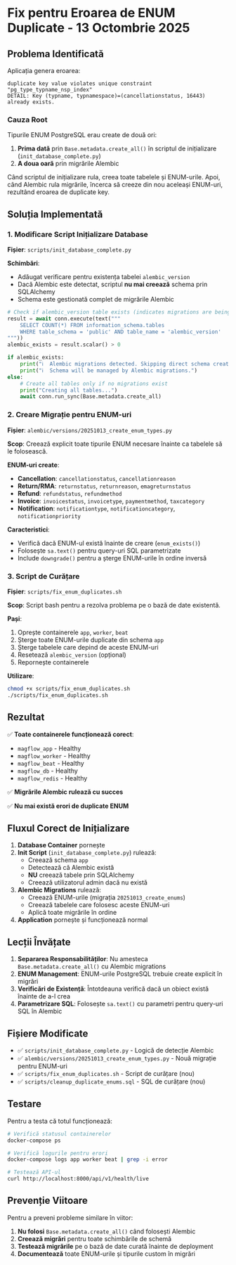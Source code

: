 # Fix pentru Eroarea de ENUM Duplicate - 13 Octombrie 2025

## Problema Identificată

Aplicația genera eroarea:
```
duplicate key value violates unique constraint "pg_type_typname_nsp_index"
DETAIL: Key (typname, typnamespace)=(cancellationstatus, 16443) already exists.
```

### Cauza Root

Tipurile ENUM PostgreSQL erau create de două ori:
1. **Prima dată** prin `Base.metadata.create_all()` în scriptul de inițializare (`init_database_complete.py`)
2. **A doua oară** prin migrările Alembic

Când scriptul de inițializare rula, creea toate tabelele și ENUM-urile. Apoi, când Alembic rula migrările, încerca să creeze din nou aceleași ENUM-uri, rezultând eroarea de duplicate key.

## Soluția Implementată

### 1. Modificare Script Inițializare Database

**Fișier**: `scripts/init_database_complete.py`

**Schimbări**:
- Adăugat verificare pentru existența tabelei `alembic_version`
- Dacă Alembic este detectat, scriptul **nu mai creează** schema prin SQLAlchemy
- Schema este gestionată complet de migrările Alembic

```python
# Check if alembic_version table exists (indicates migrations are being used)
result = await conn.execute(text("""
    SELECT COUNT(*) FROM information_schema.tables
    WHERE table_schema = 'public' AND table_name = 'alembic_version'
"""))
alembic_exists = result.scalar() > 0

if alembic_exists:
    print("ℹ️  Alembic migrations detected. Skipping direct schema creation.")
    print("ℹ️  Schema will be managed by Alembic migrations.")
else:
    # Create all tables only if no migrations exist
    print("Creating all tables...")
    await conn.run_sync(Base.metadata.create_all)
```

### 2. Creare Migrație pentru ENUM-uri

**Fișier**: `alembic/versions/20251013_create_enum_types.py`

**Scop**: Creează explicit toate tipurile ENUM necesare înainte ca tabelele să le folosească.

**ENUM-uri create**:
- **Cancellation**: `cancellationstatus`, `cancellationreason`
- **Return/RMA**: `returnstatus`, `returnreason`, `emagreturnstatus`
- **Refund**: `refundstatus`, `refundmethod`
- **Invoice**: `invoicestatus`, `invoicetype`, `paymentmethod`, `taxcategory`
- **Notification**: `notificationtype`, `notificationcategory`, `notificationpriority`

**Caracteristici**:
- Verifică dacă ENUM-ul există înainte de creare (`enum_exists()`)
- Folosește `sa.text()` pentru query-uri SQL parametrizate
- Include `downgrade()` pentru a șterge ENUM-urile în ordine inversă

### 3. Script de Curățare

**Fișier**: `scripts/fix_enum_duplicates.sh`

**Scop**: Script bash pentru a rezolva problema pe o bază de date existentă.

**Pași**:
1. Oprește containerele `app`, `worker`, `beat`
2. Șterge toate ENUM-urile duplicate din schema `app`
3. Șterge tabelele care depind de aceste ENUM-uri
4. Resetează `alembic_version` (opțional)
5. Repornește containerele

**Utilizare**:
```bash
chmod +x scripts/fix_enum_duplicates.sh
./scripts/fix_enum_duplicates.sh
```

## Rezultat

✅ **Toate containerele funcționează corect**:
- `magflow_app` - Healthy
- `magflow_worker` - Healthy
- `magflow_beat` - Healthy
- `magflow_db` - Healthy
- `magflow_redis` - Healthy

✅ **Migrările Alembic rulează cu succes**

✅ **Nu mai există erori de duplicate ENUM**

## Fluxul Corect de Inițializare

1. **Database Container** pornește
2. **Init Script** (`init_database_complete.py`) rulează:
   - Creează schema `app`
   - Detectează că Alembic există
   - **NU** creează tabele prin SQLAlchemy
   - Creează utilizatorul admin dacă nu există
3. **Alembic Migrations** rulează:
   - Creează ENUM-urile (migrația `20251013_create_enums`)
   - Creează tabelele care folosesc aceste ENUM-uri
   - Aplică toate migrările în ordine
4. **Application** pornește și funcționează normal

## Lecții Învățate

1. **Separarea Responsabilităților**: Nu amesteca `Base.metadata.create_all()` cu Alembic migrations
2. **ENUM Management**: ENUM-urile PostgreSQL trebuie create explicit în migrări
3. **Verificări de Existență**: Întotdeauna verifică dacă un obiect există înainte de a-l crea
4. **Parametrizare SQL**: Folosește `sa.text()` cu parametri pentru query-uri SQL în Alembic

## Fișiere Modificate

- ✅ `scripts/init_database_complete.py` - Logică de detecție Alembic
- ✅ `alembic/versions/20251013_create_enum_types.py` - Nouă migrație pentru ENUM-uri
- ✅ `scripts/fix_enum_duplicates.sh` - Script de curățare (nou)
- ✅ `scripts/cleanup_duplicate_enums.sql` - SQL de curățare (nou)

## Testare

Pentru a testa că totul funcționează:

```bash
# Verifică statusul containerelor
docker-compose ps

# Verifică logurile pentru erori
docker-compose logs app worker beat | grep -i error

# Testează API-ul
curl http://localhost:8000/api/v1/health/live
```

## Prevenție Viitoare

Pentru a preveni probleme similare în viitor:

1. **Nu folosi** `Base.metadata.create_all()` când folosești Alembic
2. **Creează migrări** pentru toate schimbările de schemă
3. **Testează migrările** pe o bază de date curată înainte de deployment
4. **Documentează** toate ENUM-urile și tipurile custom în migrări
